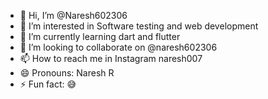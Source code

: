 - 👋 Hi, I’m @Naresh602306
- 👀 I’m interested in Software testing and web development
- 🌱 I’m currently learning dart and flutter
- 💞️ I’m looking to collaborate on @naresh602306
- 📫 How to reach me in Instagram naresh007
- 😄 Pronouns: Naresh R
- ⚡ Fun fact: 😅

<!---
Naresh602306/Naresh602306 is a ✨ special ✨ repository because its `README.md` (this file) appears on your GitHub profile.
You can click the Preview link to take a look at your changes.
--->
